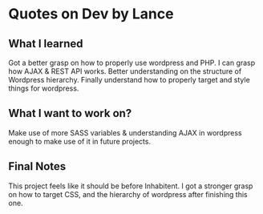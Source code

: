 # Quotes on Dev by Lance

## What I learned
Got a better grasp on how to properly use wordpress and PHP.
I can grasp how AJAX & REST API works. 
Better understanding on the structure of Wordpress hierarchy.
Finally understand how to properly target and style things for wordpress.

## What I want to work on?
Make use of more SASS variables & understanding AJAX in wordpress enough to make use of it in future projects.

## Final Notes
This project feels like it should be before Inhabitent. I got a stronger grasp on how to target CSS, and the hierarchy of wordpress after finishing this one.

